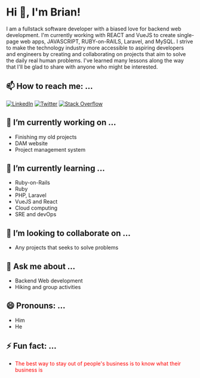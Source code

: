 
# Hi 👋, I'm Brian!

I am a fullstack software developer with a biased love for backend web development. I'm currently working with REACT and VueJS to create single-page web apps, JAVASCRIPT, RUBY-on-RAILS, Laravel, and MySQL. I strive to make the technology industry more accessible to aspiring developers and engineers by creating and collaborating on projects that aim to solve the daily real human problems. I've learned many lessons along the way that I'll be glad to share with anyone who might be interested.


## 📫 How to reach me: ...
[![LinkedIn](https://img.shields.io/badge/linkedin-%230077B5.svg?style=for-the-badge&logo=linkedin&logoColor=white)](https://www.linkedin.com/in/brian-w-wangila/) 
[![Twitter](https://img.shields.io/badge/Twitter-%231DA1F2.svg?style=for-the-badge&logo=Twitter&logoColor=white)]() 
[![Stack Overflow](https://img.shields.io/badge/-Stackoverflow-FE7A16?style=for-the-badge&logo=stack-overflow&logoColor=white)]() 



## 🔭 I’m currently working on ...
- Finishing my old projects
- DAM website
- Project management system

## 🌱 I’m currently learning ...
- Ruby-on-Rails
- Ruby
- PHP, Laravel
- VueJS and React
- Cloud computing
- SRE and devOps

## 👯 I’m looking to collaborate on ...
- Any projects that seeks to solve problems

## 💬 Ask me about ...
- Backend Web development
- Hiking and group activities

## 😄 Pronouns: ...
- Him
- He

## ⚡ Fun fact: ...
- <div style="color:red">The best way to stay out of people's business is to know what their business is</div>

